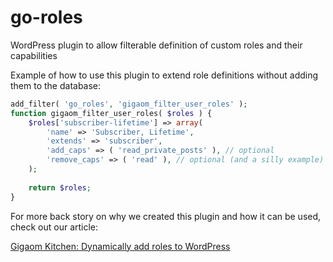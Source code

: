 go-roles
========

WordPress plugin to allow filterable definition of custom roles and their capabilities

Example of how to use this plugin to extend role definitions without adding them to the database:

```php
add_filter( 'go_roles', 'gigaom_filter_user_roles' );
function gigaom_filter_user_roles( $roles ) {
    $roles['subscriber-lifetime'] => array(
        'name' => 'Subscriber, Lifetime',
        'extends' => 'subscriber',
        'add_caps' => ( 'read_private_posts' ), // optional
        'remove_caps' => ( 'read' ), // optional (and a silly example)
    );
 
    return $roles;
}
```

For more back story on why we created this plugin and how it can be used, check out our article:

[Gigaom Kitchen: Dynamically add roles to WordPress](http://kitchen.gigaom.com/2014/01/21/dynamically-add-roles-to-wordpress/)
